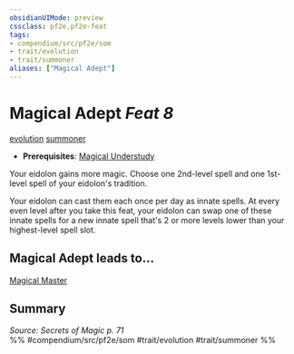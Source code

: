 ```yaml
---
obsidianUIMode: preview
cssclass: pf2e,pf2e-feat
tags:
- compendium/src/pf2e/som
- trait/evolution
- trait/summoner
aliases: ["Magical Adept"]
---
```

# Magical Adept  *Feat 8*  
[evolution](rules/traits/evolution-som.md)  [summoner](rules/traits/summoner-som.md)  

- **Prerequisites**: [Magical Understudy](compendium/feats/magical-understudy-som.md)

Your eidolon gains more magic. Choose one 2nd-level spell and one 1st-level spell of your eidolon's tradition.

Your eidolon can cast them each once per day as innate spells. At every even level after you take this feat, your eidolon can swap one of these innate spells for a new innate spell that's 2 or more levels lower than your highest-level spell slot.

## Magical Adept leads to...

[Magical Master](compendium/feats/magical-master-som.md)

## Summary

*Source: Secrets of Magic p. 71*  
%% #compendium/src/pf2e/som #trait/evolution #trait/summoner %%